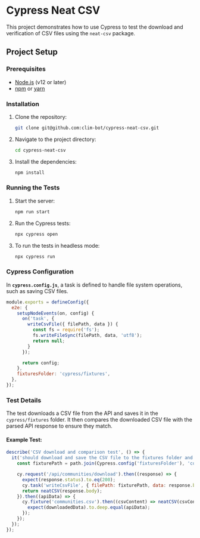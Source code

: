 
# Cypress Neat CSV

This project demonstrates how to use Cypress to test the download and verification of CSV files using the `neat-csv` package.

## Project Setup

### Prerequisites
- [Node.js](https://nodejs.org/) (v12 or later)
- [npm](https://www.npmjs.com/) or [yarn](https://yarnpkg.com/)

### Installation

1. Clone the repository:
   ```bash
   git clone git@github.com:clim-bot/cypress-neat-csv.git
   ```

2. Navigate to the project directory:
   ```bash
   cd cypress-neat-csv
   ```

3. Install the dependencies:
   ```bash
   npm install
   ```

### Running the Tests

1. Start the server:
   ```bash
   npm run start
   ```

2. Run the Cypress tests:
   ```bash
   npx cypress open
   ```

3. To run the tests in headless mode:
   ```bash
   npx cypress run
   ```

### Cypress Configuration

In **`cypress.config.js`**, a task is defined to handle file system operations, such as saving CSV files.

```javascript
module.exports = defineConfig({
  e2e: {
    setupNodeEvents(on, config) {
      on('task', {
        writeCsvFile({ filePath, data }) {
          const fs = require('fs');
          fs.writeFileSync(filePath, data, 'utf8');
          return null;
        }
      });

      return config;
    },
    fixturesFolder: 'cypress/fixtures',
  },
});
```

### Test Details

The test downloads a CSV file from the API and saves it in the `cypress/fixtures` folder. It then compares the downloaded CSV file with the parsed API response to ensure they match.

#### Example Test:

```javascript
describe('CSV download and comparison test', () => {
  it('should download and save the CSV file to the fixtures folder and compare it with the API data', () => {
    const fixturePath = path.join(Cypress.config('fixturesFolder'), 'communities.csv');

    cy.request('/api/communities/download').then((response) => {
      expect(response.status).to.eq(200);
      cy.task('writeCsvFile', { filePath: fixturePath, data: response.body });
      return neatCSV(response.body);
    }).then((apiData) => {
      cy.fixture('communities.csv').then((csvContent) => neatCSV(csvContent)).then((downloadedData) => {
        expect(downloadedData).to.deep.equal(apiData);
      });
    });
  });
});
```

